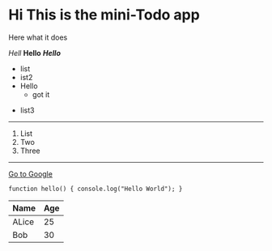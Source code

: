 # Hi This is the mini-Todo app

Here what it does

*Hell*
**Hello**
***Hello***

* list
* ist2
* Hello
  - got it
- list3

--- 
1. List
2. Two
3. Three
---
[Go to Google](https://google.com)

`function hello() {
console.log("Hello World");
}`

| Name | Age |
|------|-----|
| ALice | 25 |
| Bob | 30 |


